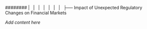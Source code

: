 ######## |   |   |   |   |   |   |   ├── Impact of Unexpected Regulatory Changes on Financial Markets

*Add content here*